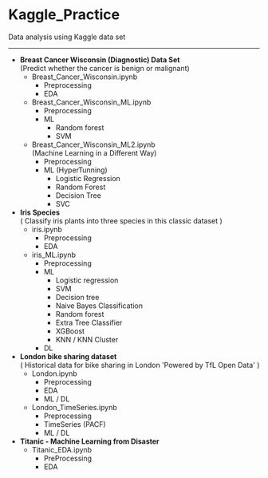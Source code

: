 # Kaggle_Practice

Data analysis using Kaggle data set

-----------
* **Breast Cancer Wisconsin (Diagnostic) Data Set**  
(Predict whether the cancer is benign or malignant)
    * Breast_Cancer_Wisconsin.ipynb
        * Preprocessing
        * EDA
    * Breast_Cancer_Wisconsin_ML.ipynb
        * Preprocessing
        * ML
            * Random forest
            * SVM
    * Breast_Cancer_Wisconsin_ML2.ipynb  
    (Machine Learning in a Different Way)
        * Preprocessing
        * ML (HyperTunning)
            * Logistic Regression
            * Random Forest
            * Decision Tree
            * SVC
* **Iris Species**  
( Classify iris plants into three species in this classic dataset )
    * iris.ipynb
        * Preprocessing
        * EDA
    * iris_ML.ipynb
        * Preprocessing
        * ML
            * Logistic regression
            * SVM
            * Decision tree
            * Naive Bayes Classification
            * Random forest
            * Extra Tree Classifier
            * XGBoost
            * KNN / KNN Cluster
        * DL
* **London bike sharing dataset**  
( Historical data for bike sharing in London 'Powered by TfL Open Data' )
    * London.ipynb
        * Preprocessing
        * EDA
        * ML / DL
    * London_TimeSeries.ipynb
        * Preprocessing
        * TimeSeries (PACF)
        * ML / DL
* **Titanic - Machine Learning from Disaster**  
    * Titanic_EDA.ipynb
        * PreProcessing
        * EDA